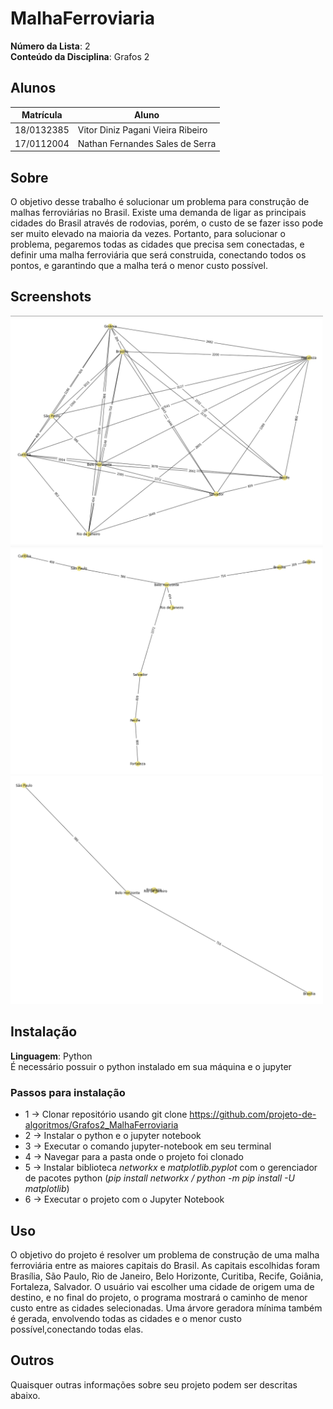 

# MalhaFerroviaria

**Número da Lista**: 2<br>
**Conteúdo da Disciplina**: Grafos 2<br>

## Alunos
|Matrícula | Aluno |
| -- | -- |
| 18/0132385  |  Vitor Diniz Pagani Vieira Ribeiro |
| 17/0112004  |  Nathan Fernandes Sales de Serra |

## Sobre 
O objetivo desse trabalho é solucionar um problema para construção de malhas ferroviárias no Brasil. Existe uma demanda de ligar as principais cidades do Brasil através de rodovias, porém, o custo de se fazer isso pode ser muito elevado na maioria da vezes. Portanto, para solucionar o problema, pegaremos todas as cidades que precisa sem conectadas, e definir uma malha ferroviária que será construida, conectando todos os pontos, e garantindo que a malha terá o menor custo possível.

## Screenshots
<img src="/midias/Grafo.png" alt="Github" width="500"/>
<img src="/midias/Arvore.png" alt="Github" width="500"/>
<img src="/midias/Caminho.png" alt="Github" width="500"/>

## Instalação 
**Linguagem**: Python<br>
É necessário possuir o python instalado em sua máquina e o jupyter

### Passos para instalação
  *  1 -> Clonar repositório usando git clone https://github.com/projeto-de-algoritmos/Grafos2_MalhaFerroviaria
  *  2 -> Instalar o python e o jupyter notebook
  *  3 -> Executar o comando jupyter-notebook em seu terminal
  *  4 -> Navegar para a pasta onde o projeto foi clonado
  *  5 -> Instalar biblioteca _networkx_ e _matplotlib.pyplot_ com o gerenciador de pacotes python (_pip install networkx / python -m pip install -U matplotlib_)
  *  6 -> Executar o projeto com o Jupyter Notebook 

## Uso 
O objetivo do projeto é resolver um problema de construção de uma malha ferroviária entre as maiores capitais do Brasil. As capitais escolhidas foram Brasília, São Paulo, Rio de Janeiro, Belo Horizonte, Curitiba, Recife, Goiânia, Fortaleza, Salvador. O usuário vai escolher uma cidade de origem uma de destino, e no final do projeto, o programa mostrará o caminho de menor custo entre as cidades selecionadas. Uma árvore geradora mínima também é gerada, envolvendo todas as cidades e o menor custo possível,conectando todas elas.

## Outros 
Quaisquer outras informações sobre seu projeto podem ser descritas abaixo.




